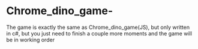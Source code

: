 # Chrome_dino_game-

The game is exactly the same as Chrome_dino_game(JS), but only written in c#, but you just need to finish a couple more moments and the game will be in working order
